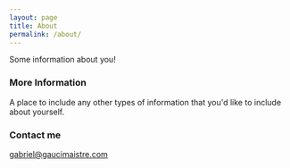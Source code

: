 ```yaml
---
layout: page
title: About
permalink: /about/
---
```


Some information about you!

### More Information

A place to include any other types of information that you'd like to include about yourself.

### Contact me

[gabriel@gaucimaistre.com](mailto:gabriel@gaucimaistre.com)
